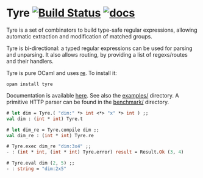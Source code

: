 # Tyre [![Build Status](https://travis-ci.org/Drup/tyre.svg?branch=master)](https://travis-ci.org/Drup/tyre) [![docs](https://img.shields.io/badge/doc-online-blue.svg)][doc]

Tyre is a set of combinators to build type-safe regular expressions, allowing automatic extraction and modification of matched groups.

Tyre is bi-directional: a typed regular expressions can be used for parsing and unparsing. It also allows routing, by providing a list of regexs/routes and their handlers.

Tyre is pure OCaml and uses [re][]. To install it:

```
opam install tyre
```

Documentation is available [here][doc]. See also the [examples/](examples/) directory.
A primitive HTTP parser can be found in the [benchmark/](benchmark/) directory.

[re]: https://github.com/ocaml/ocaml-re
[doc]: https://drup.github.io/tyre/dev/Tyre.html

```ocaml
# let dim = Tyre.( "dim:" *> int <*> "x" *> int ) ;;
val dim : (int * int) Tyre.t

# let dim_re = Tyre.compile dim ;;
val dim_re : (int * int) Tyre.re

# Tyre.exec dim_re "dim:3x4" ;;
- : (int * int, (int * int) Tyre.error) result = Result.Ok (3, 4)

# Tyre.eval dim (2, 5) ;;
- : string = "dim:2x5"
```
